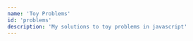 ```yaml
---
name: 'Toy Problems'
id: 'problems'
description: 'My solutions to toy problems in javascript'
---
```

